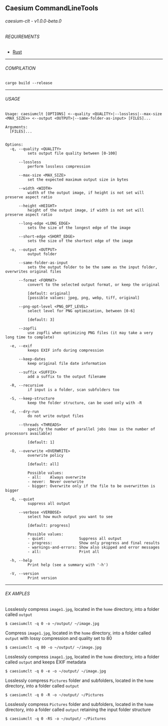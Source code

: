 ## Caesium CommandLineTools
###### caesium-clt - v1.0.0-beta.0

###### REQUIREMENTS
* [Rust](https://www.rust-lang.org/tools/install)
----------

###### COMPILATION
`cargo build --release`

----------

###### USAGE

```
Usage: caesiumclt [OPTIONS] <--quality <QUALITY>|--lossless|--max-size <MAX_SIZE>> <--output <OUTPUT>|--same-folder-as-input> [FILES]...

Arguments:
  [FILES]...


Options:
  -q, --quality <QUALITY>
          sets output file quality between [0-100]

      --lossless
          perform lossless compression

      --max-size <MAX_SIZE>
          set the expected maximum output size in bytes

      --width <WIDTH>
          width of the output image, if height is not set will preserve aspect ratio

      --height <HEIGHT>
          height of the output image, if width is not set will preserve aspect ratio

      --long-edge <LONG_EDGE>
          sets the size of the longest edge of the image

      --short-edge <SHORT_EDGE>
          sets the size of the shortest edge of the image

  -o, --output <OUTPUT>
          output folder

      --same-folder-as-input
          sets the output folder to be the same as the input folder, overwrites original files

      --format <FORMAT>
          convert to the selected output format, or keep the original

          [default: original]
          [possible values: jpeg, png, webp, tiff, original]

      --png-opt-level <PNG_OPT_LEVEL>
          select level for PNG optimization, between [0-6]

          [default: 3]

      --zopfli
          use zopfli when optimizing PNG files (it may take a very long time to complete)

  -e, --exif
          keeps EXIF info during compression

      --keep-dates
          keep original file date information

      --suffix <SUFFIX>
          add a suffix to the output filename

  -R, --recursive
          if input is a folder, scan subfolders too

  -S, --keep-structure
          keep the folder structure, can be used only with -R

  -d, --dry-run
          do not write output files

      --threads <THREADS>
          specify the number of parallel jobs (max is the number of processors available)

          [default: 1]

  -O, --overwrite <OVERWRITE>
          overwrite policy

          [default: all]

          Possible values:
          - all:    Always overwrite
          - never:  Never overwrite
          - bigger: Overwrite only if the file to be overwritten is bigger

  -Q, --quiet
          suppress all output

      --verbose <VERBOSE>
          select how much output you want to see

          [default: progress]

          Possible values:
          - quiet:               Suppress all output
          - progress:            Show only progress and final results
          - warnings-and-errors: Show also skipped and error messages
          - all:                 Print all

  -h, --help
          Print help (see a summary with '-h')

  -V, --version
          Print version
```

----------

###### EX AMPLES

Losslessly compress ```image1.jpg```, located in the ```home``` directory, into a folder called ```output```
```
$ caesiumclt -q 0 -o ~/output/ ~/image.jpg
```

Compress ```image1.jpg```, located in the ```home``` directory, into a folder called ```output``` with lossy compression and quality set to 80
```
$ caesiumclt -q 80 -o ~/output/ ~/image.jpg
```

Losslessly compress ```image1.jpg```, located in the ```home``` directory, into a folder called ```output``` and keeps EXIF metadata
```
$ caesiumclt -q 0 -e -o ~/output/ ~/image.jpg
```

Losslessly compress ```Pictures``` folder and subfolders, located in the ```home``` directory, into a folder called ```output```
```
$ caesiumclt -q 0 -R -o ~/output/ ~/Pictures
```

Losslessly compress ```Pictures``` folder and subfolders, located in the ```home``` directory, into a folder called ```output``` retaining the input folder structure
```
$ caesiumclt -q 0 -RS -o ~/output/ ~/Pictures
```
